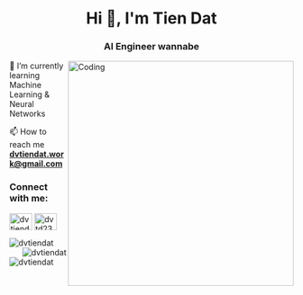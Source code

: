 <h1 align="center">Hi 👋, I'm Tien Dat</h1>
<h3 align="center">AI Engineer wannabe</h3>
<img align="right" alt="Coding" width="400" src="https://thumbs.gfycat.com/EllipticalCostlyChrysomelid-size_restricted.gif">
🌱 I’m currently learning Machine Learning & Neural Networks

📫 How to reach me **dvtiendat.work@gmail.com**

<h3 align="left">Connect with me:</h3>
<p align="left">
<a href="https://linkedin.com/in/dvtiendatwork" target="blank"><img align="center" src="https://raw.githubusercontent.com/rahuldkjain/github-profile-readme-generator/master/src/images/icons/Social/linked-in-alt.svg" alt="dvtiendatwork" height="30" width="40" /></a>
<a href="https://fb.com/dvtd23" target="blank"><img align="center" src="https://raw.githubusercontent.com/rahuldkjain/github-profile-readme-generator/master/src/images/icons/Social/facebook.svg" alt="dvtd23" height="30" width="40" /></a>
</p>

<p><img align="left" src="https://github-readme-stats.vercel.app/api/top-langs?username=dvtiendat&show_icons=true&locale=en&layout=compact" alt="dvtiendat" /></p>

<p>&nbsp;<img align="right" src="https://github-readme-stats.vercel.app/api?username=dvtiendat&show_icons=true&locale=en" alt="dvtiendat" /></p>

<p><img align="left" src="https://github-readme-streak-stats.herokuapp.com/?user=dvtiendat&" alt="dvtiendat" /></p>
